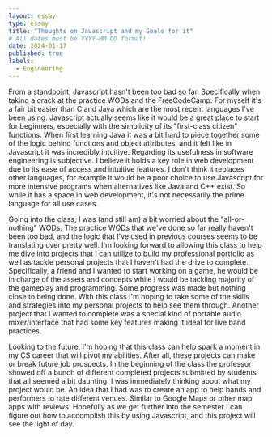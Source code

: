 ```yaml
---
layout: essay
type: essay
title: "Thoughts on Javascript and my Goals for it"
# All dates must be YYYY-MM-DD format!
date: 2024-01-17
published: true
labels:
  - Engineering
---
```


From a standpoint, Javascript hasn't been too bad so far. Specifically when taking a crack at the practice WODs and the FreeCodeCamp. 
For myself it's a fair bit easier than C and Java which are the most recent languages I've been using. Javascript actually seems like it would be a great place to start for beginners, especially with the simplicity of its "first-class citizen" functions. When first learning Java it was a bit hard to piece together some of the logic behind functions and object attributes, and it felt like in Javascript it was incredibly intuitive. Regarding its usefulness in software engineering is subjective. I believe it holds a key role in web development due to its ease of access and intuitive features.
I don't think it replaces other languages, for example it would be a poor choice to use Javascript for more intensive programs when alternatives like Java and C++ exist. So while it has a space in web development, it's not necessarily the prime language for all use cases. 

Going into the class, I was (and still am) a bit worried about the "all-or-nothing" WODs. The practice WODs that we've done so far really haven't been too bad, and the logic that I've used in previous courses seems to be translating over pretty well. I'm looking forward to allowing this class to help me dive into projects that I can utilize to build my professional portfolio as well as tackle personal projects that I haven't had the drive to complete. Specifically, a friend and I wanted to start working on a game, he would be in charge of the assets and concepts while I would be tackling majority of the gameplay and programming.
Some progress was made but nothing close to being done. With this class I'm hoping to take some of the skills and strategies into my personal projects to help see them through. Another project that I wanted to complete was a special kind of portable audio mixer/interface that had some key features making it ideal for live band practices.

Looking to the future, I'm hoping that this class can help spark a moment in my CS career that will pivot my abilities. After all, these projects can make or break future job prospects. In the beginning of the class the professor showed off a bunch of different completed projects submitted by students that all seemed a bit daunting. I was immediately thinking about what my project would be. 
An idea that I had was to create an app to help bands and performers to rate different venues. Similar to Google Maps or other map apps with reviews. Hopefully as we get further into the semester I can figure out how to accomplish this by using Javascript, and this project will see the light of day.
